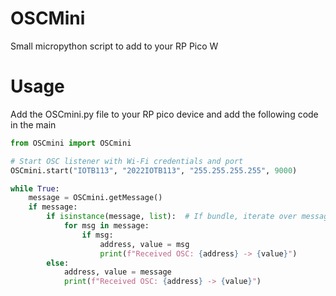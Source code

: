 # OSCMini
Small micropython script to add to your RP Pico W


# Usage
Add the OSCmini.py file to your RP pico device and add the following code in the main
```python
from OSCmini import OSCmini

# Start OSC listener with Wi-Fi credentials and port
OSCmini.start("IOTB113", "2022IOTB113", "255.255.255.255", 9000)

while True:
    message = OSCmini.getMessage()
    if message:
        if isinstance(message, list):  # If bundle, iterate over messages
            for msg in message:
                if msg:
                    address, value = msg
                    print(f"Received OSC: {address} -> {value}")
        else:
            address, value = message
            print(f"Received OSC: {address} -> {value}")

```
